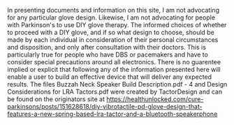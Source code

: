 In presenting documents and information on this site, I am not advocating for any particular glove design. Likewise, I am not advocating for people with Parkinson's to use DIY glove therapy. The informed choices of whether to proceed with a DIY glove, and if so what design to choose, should be made by each individual in consideration of their personal circumstances and disposition, and only after consultation with their doctors. This is particularly true for people who have DBS or pacemakers and have to consider special precautions around all electronics. There is no guarentee implied or explicit that following any of the information presented here will enable a user to build an effective device that will deliver any expected results. 
The files Buzzah Neck Speaker Build Description.pdf - 4 and Design Considerations for LRA Tactors.pdf were created by TactorDesign and can be found on the originators site at https://healthunlocked.com/cure-parkinsons/posts/151628618/diy-vibrotactile-pd-glove-design-that-features-a-new-spring-based-lra-tactor-and-a-bluetooth-speakerphone
